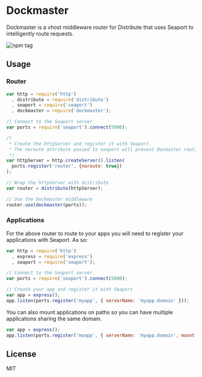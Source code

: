 Dockmaster
==========

Dockmaster is a vhost middleware router for Distribute that uses Seaport to intelligently route requests.

![npm tag](https://nodei.co/npm/dockmaster.png)

Usage
-------

### Router
```js
var http = require('http')
  , distribute = require('distribute')
  , seaport = require('seaport')
  , dockmaster = require('dockmaster');

// Connect to the Seaport server
var ports = require('seaport').connect(5000);

/*
 * Create the httpServer and register it with Seaport. 
 * The noroute attribute passed to seaport will prevent Docmaster routing to its self.
 */
var httpServer = http.createServer().listen(
  ports.register('router', {noroute: true})
);

// Wrap the httpServer with distribute
var router = distribute(httpServer);

// Use the Dockmaster middleware
router.use(dockmaster(ports));
```

### Applications
For the above router to route to your apps you will need to register your applications with Seaport. As so:

```js
var http = require('http')
  , express = require('express')
  , seaport = require('seaport');

// Connect to the Seaport server
var ports = require('seaport').connect(5000);

// Create your app and register it with Seaport
var app = express();
app.listen(ports.register('myapp', { serverName: 'myapp.domain' }));
```

You can also mount applications on paths so you can have multiple applications sharing the same domain.

```js
var app = express();
app.listen(ports.register('myapp', { serverName: 'myapp.domain', mount: '/admin' }));
```

License
-------

MIT
